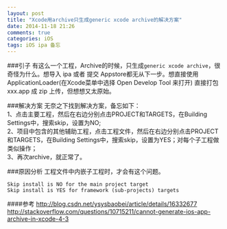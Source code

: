 ```yaml
---
layout: post
title: "Xcode用archive只生成generic xcode archive的解决方案"
date: 2014-11-18 21:26
comments: true
categories: iOS
tags: iOS ipa 备忘
---
```


###引子
有这么一个工程，Archive的时候，只生成`generic xcode archive`，很奇怪为什么。想导入 ipa 或者 提交 Appstore都无从下一步。想直接使用 ApplicationLoader(在Xcode菜单中选择 Open Develop Tool 来打开) 直接打包 xxx.app 成 zip 上传，但想想又太原始。

###解决方案
无奈之下找到解决方案，备忘如下：<br>
1、点击主要工程，然后在右边分别点击PROJECT和TARGETS，在Building Settings中，搜索skip，设置为NO;<br>
2、项目中包含的其他辅助工程，点击工程文件，然后在右边分别点击PROJECT和TARGETS，在Building Settings中，搜索skip，设置为YES；对每个子工程做类似操作；<br>
3、再次archive，就正常了。<br>

###原因分析
工程文件中内嵌子工程时，才会有这个问题。
```
Skip install is NO for the main project target
Skip install is YES for framework (sub-projects) targets
```

####参考
<http://blog.csdn.net/ysysbaobei/article/details/16332677>
<http://stackoverflow.com/questions/10715211/cannot-generate-ios-app-archive-in-xcode-4-3>